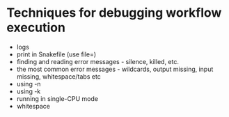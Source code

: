 # Techniques for debugging workflow execution

* logs
* print in Snakefile (use file=)
* finding and reading error messages - silence, killed, etc.
* the most common error messages - wildcards, output missing, input missing, whitespace/tabs etc
* using -n
* using -k
* running in single-CPU mode
* whitespace
